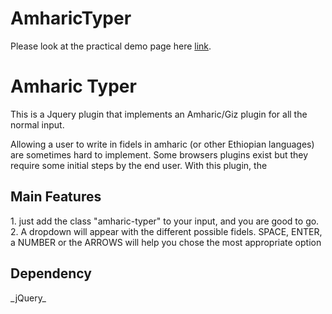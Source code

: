 # AmharicTyper

Please look at the practical demo page here
[link](https://doulaize.github.io/amharic-typer/).

<h1>Amharic Typer</h1>

This is a Jquery plugin that implements an Amharic/Giz plugin for all the normal input. 

Allowing a user to write in fidels in amharic (or other Ethiopian languages) are sometimes hard to implement. Some browsers plugins exist but they require some initial steps by the end user. With this plugin, the 

<h2>Main Features</h2>
1. just add the class "amharic-typer" to your input, and you are good to go.
2. A dropdown will appear with the different possible fidels. SPACE, ENTER, a NUMBER or the ARROWS will help you chose the most appropriate option

<h2>Dependency</h2>
_jQuery_

